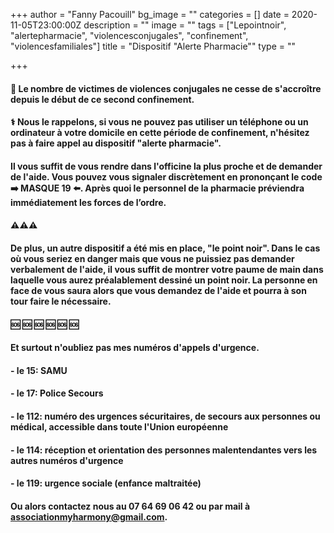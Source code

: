 +++
author = "Fanny Pacouill"
bg_image = ""
categories = []
date = 2020-11-05T23:00:00Z
description = ""
image = ""
tags = ["Lepointnoir", "alertepharmacie", "violencesconjugales", "confinement", "violencesfamiliales"]
title = "Dispositif \"Alerte Pharmacie\""
type = ""

+++
#### 🚫 Le nombre de victimes de violences conjugales ne cesse de s'accroître depuis le début de ce second confinement.

#### ⚕ Nous le rappelons, si vous ne pouvez pas utiliser un téléphone ou un ordinateur à votre domicile en cette période de confinement, n'hésitez pas à faire appel au dispositif "**alerte pharmacie**".

#### Il vous suffit de vous rendre dans l'officine la plus proche et de demander de l'aide. Vous pouvez vous signaler discrètement en prononçant le code ➡️ MASQUE 19 ⬅️. Après quoi le personnel de la pharmacie préviendra immédiatement les forces de l’ordre.

#### ⚠️⚠️⚠️

#### De plus, un autre dispositif a été mis en place, "le point noir". Dans le cas où vous seriez en danger mais que vous ne puissiez pas demander verbalement de l'aide, il vous suffit de montrer votre paume de main dans laquelle vous aurez préalablement dessiné un point noir. La personne en face de vous saura alors que vous demandez de l'aide et pourra à son tour faire le nécessaire.

#### 🆘️ 🆘 ️🆘️ 🆘 ️🆘️ 🆘️ 

#### Et surtout n'oubliez pas mes numéros d'appels d'urgence.

#### - le 15: SAMU 

#### - le 17: Police Secours 

#### - le 112: numéro des urgences sécuritaires, de secours aux personnes ou médical, accessible dans toute l'Union européenne 

#### - le 114: réception et orientation des personnes malentendantes vers les autres numéros d'urgence 

#### - le 119: urgence sociale (enfance maltraitée) 

#### Ou alors contactez nous au 07 64 69 06 42 ou par mail à associationmyharmony@gmail.com. 